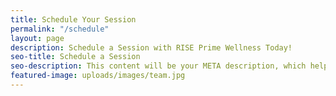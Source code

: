 ```yaml
---
title: Schedule Your Session
permalink: "/schedule"
layout: page
description: Schedule a Session with RISE Prime Wellness Today!
seo-title: Schedule a Session
seo-description: This content will be your META description, which helps with SEO.
featured-image: uploads/images/team.jpg
---
```


<!-- Appointments widget -->
<script src="https://widgets.healcode.com/javascripts/healcode.js" type="text/javascript"></script>

<healcode-widget data-type="appointments" data-widget-partner="object" data-widget-id="2521356275d" data-widget-version="0.1"></healcode-widget>
